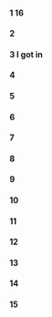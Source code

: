 #### 1 16
#### 2
#### 3 I got in
#### 4
#### 5
#### 6
#### 7
#### 8
#### 9
#### 10
#### 11
#### 12
#### 13
#### 14
#### 15
